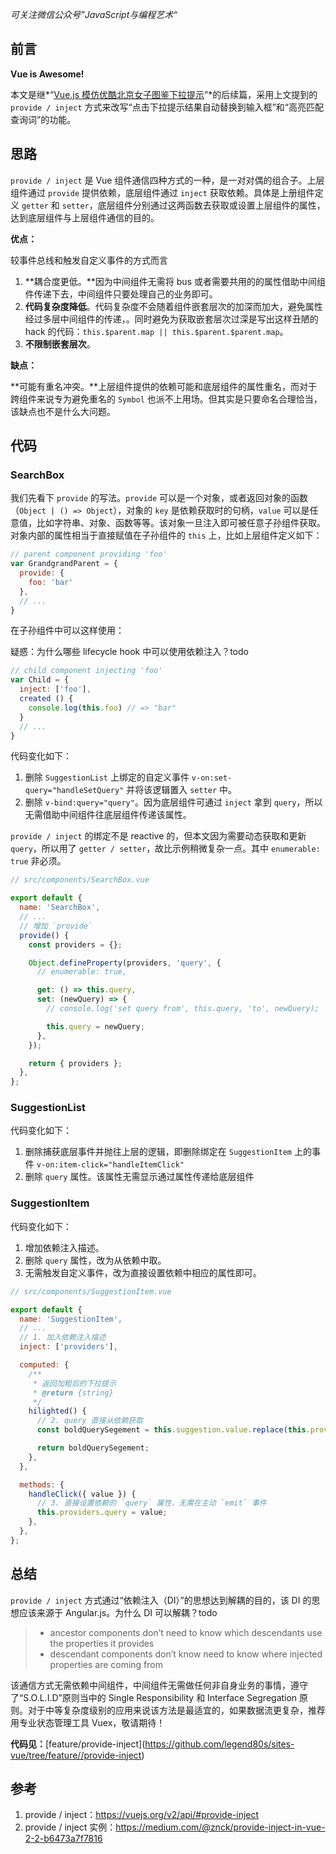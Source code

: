 *可关注微信公众号”JavaScript与编程艺术“*

## 前言

**Vue is Awesome!**

本文是继*“[Vue.js 模仿优酷北京女子图鉴下拉提示](https://mp.weixin.qq.com/s/_NIzlkBngFtOw0NXA307NQ)”*的后续篇，采用上文提到的 `provide / inject` 方式来改写“点击下拉提示结果自动替换到输入框”和“高亮匹配查询词”的功能。

## 思路

 `provide / inject` 是 Vue 组件通信四种方式的一种，是一对对偶的组合子。上层组件通过 `provide` 提供依赖，底层组件通过 `inject` 获取依赖。具体是上册组件定义 `getter` 和 `setter`，底层组件分别通过这两函数去获取或设置上层组件的属性，达到底层组件与上层组件通信的目的。

**优点：**

较事件总线和触发自定义事件的方式而言

1. **耦合度更低。**因为中间组件无需将 bus 或者需要共用的的属性借助中间组件传递下去，中间组件只要处理自己的业务即可。
2. **代码复杂度降低**。代码复杂度不会随着组件嵌套层次的加深而加大，避免属性经过多层中间组件的传递，。同时避免为获取嵌套层次过深是写出这样丑陋的 hack 的代码：`this.$parent.map || this.$parent.$parent.map`。
3. **不限制嵌套层次**。

**缺点：**

**可能有重名冲突。**上层组件提供的依赖可能和底层组件的属性重名，而对于跨组件来说专为避免重名的 `Symbol` 也派不上用场。但其实是只要命名合理恰当，该缺点也不是什么大问题。

## 代码

### SearchBox

我们先看下 `provide` 的写法。`provide` 可以是一个对象，或者返回对象的函数（`Object | () => Object`），对象的 `key` 是依赖获取时的句柄，`value` 可以是任意值，比如字符串、对象、函数等等。该对象一旦注入即可被任意子孙组件获取。对象内部的属性相当于直接赋值在子孙组件的 `this` 上，比如上层组件定义如下：

```javascript
// parent component providing 'foo'
var GrandgrandParent = {
  provide: {
    foo: 'bar'
  },
  // ...
}
```
在子孙组件中可以这样使用：

疑惑：为什么哪些 lifecycle hook 中可以使用依赖注入？todo

```javascript
// child component injecting 'foo'
var Child = {
  inject: ['foo'],
  created () {
    console.log(this.foo) // => "bar"
  }
  // ...
}
```
代码变化如下：

1. 删除 `SuggestionList` 上绑定的自定义事件 `v-on:set-query="handleSetQuery"` 并将该逻辑置入 `setter` 中。
2. 删除 `v-bind:query="query"`。因为底层组件可通过 `inject` 拿到  `query`，所以无需借助中间组件往底层组件传递该属性。

 `provide / inject` 的绑定不是 reactive 的，但本文因为需要动态获取和更新 `query`，所以用了 `getter / setter`，故比示例稍微复杂一点。其中 `enumerable: true` 非必须。

```javascript
// src/components/SearchBox.vue

export default {
  name: 'SearchBox',
  // ...
  // 增加 `provide`
  provide() {
    const providers = {};

    Object.defineProperty(providers, 'query', {
      // enumerable: true,

      get: () => this.query,
      set: (newQuery) => {
        // console.log('set query from', this.query, 'to', newQuery);

        this.query = newQuery;
      },
    });

    return { providers };
  },
};
```
### SuggestionList 

代码变化如下：

1. 删除捕获底层事件并抛往上层的逻辑，即删除绑定在 `SuggestionItem` 上的事件  `v-on:item-click="handleItemClick"`
2. 删除 `query` 属性。该属性无需显示通过属性传递给底层组件

### SuggestionItem

代码变化如下：

1. 增加依赖注入描述。
2. 删除 `query` 属性，改为从依赖中取。
3. 无需触发自定义事件，改为直接设置依赖中相应的属性即可。

```javascript
// src/components/SuggestionItem.vue

export default {
  name: 'SuggestionItem',
  // ...
  // 1. 加入依赖注入描述
  inject: ['providers'],

  computed: {
    /**
     * 返回加粗后的下拉提示
     * @return {string}
     */
    hilighted() {
      // 2. query 直接从依赖获取
      const boldQuerySegement = this.suggestion.value.replace(this.providers.query, matched => `<b>${matched}</b>`);

      return boldQuerySegement;
    },
  },

  methods: {
    handleClick({ value }) {
      // 3. 直接设置依赖的 `query` 属性，无需在主动 `emit` 事件
      this.providers.query = value;
    },
  },
};
```

## 总结

 `provide / inject` 方式通过“依赖注入（DI）”的思想达到解耦的目的，该 DI 的思想应该来源于 Angular.js。为什么 DI 可以解耦？todo

> - ancestor components don’t need to know which descendants use the properties it provides
> - descendant components don’t know need to know where injected properties are coming from

该通信方式无需依赖中间组件，中间组件无需做任何非自身业务的事情，遵守了“S.O.L.I.D”原则当中的 Single Responsibility 和 Interface Segregation 原则。对于中等复杂度级别的应用来说该方法是最适宜的，如果数据流更复杂，推荐用专业状态管理工具 Vuex，敬请期待！

**代码见：**[feature/provide-inject]\(https://github.com/legend80s/sites-vue/tree/feature//provide-inject)

## 参考

1. provide / inject：https://vuejs.org/v2/api/#provide-inject
2. provide / inject 实例：https://medium.com/@znck/provide-inject-in-vue-2-2-b6473a7f7816